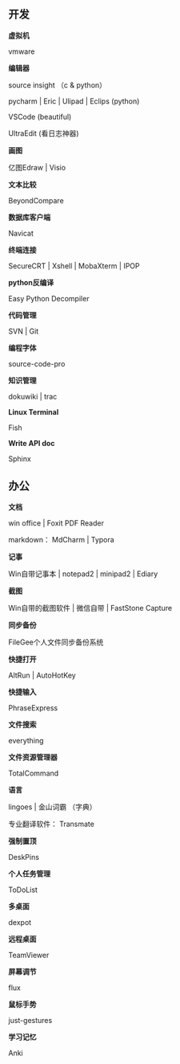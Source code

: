 ## 开发

**虚拟机**  

vmware

**编辑器** 

source insight （c & python）

pycharm | Eric | Ulipad | Eclips  (python)

VSCode (beautiful)

UltraEdit (看日志神器)

**画图**

亿图Edraw | Visio

**文本比较**

BeyondCompare

**数据库客户端**

Navicat

**终端连接**

SecureCRT | Xshell | MobaXterm | IPOP

**python反编译**

Easy Python Decompiler 

**代码管理**

SVN | Git

**编程字体**

source-code-pro

**知识管理**

dokuwiki | trac

**Linux Terminal**

Fish

**Write API doc**

Sphinx



## 办公

**文档**

win office | Foxit PDF Reader

markdown： MdCharm | Typora

**记事**

Win自带记事本 | notepad2 | minipad2 | Ediary

**截图**

Win自带的截图软件 | 微信自带 | FastStone Capture

**同步备份**

FileGee个人文件同步备份系统

**快捷打开**

AltRun | AutoHotKey

**快捷输入**

PhraseExpress

**文件搜索**

everything

**文件资源管理器**

TotalCommand

**语言**

lingoes | 金山词霸  （字典）

专业翻译软件： Transmate

**强制置顶**

DeskPins

**个人任务管理**

ToDoList

**多桌面**

dexpot

**远程桌面**

TeamViewer

**屏幕调节**

flux

**鼠标手势**

just-gestures

**学习记忆**

Anki


